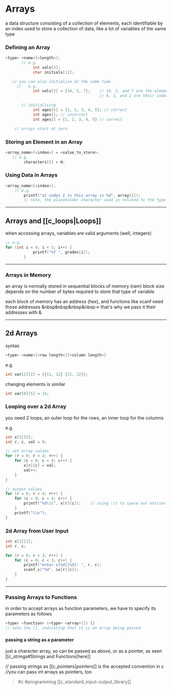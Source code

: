 # Arrays

a data structure consisting of a collection of elements, each identifiable by an index
used to store a collection of data, like a lot of variables of the same type

### Defining an Array

```c
<type> <name>[<length>];
       // e.g.
            int vals[3];
            char initials[12];

   // you can also initialise at the same time
     //   e.g.
            int vals[3] = {14, 5, 7};    // 14, 5, and 7 are the elements
                                         // 0, 1, and 2 are their index

       // initialising
            int ages[5] = {1, 2, 3, 4, 5}; // correct
            int ages[]; // incorrect
            int ages[] = {1, 2, 3, 4, 5} // correct

    // arrays start at zero.
```

### Storing an Element in an Array

```c
<array_name>[<index>] = <value_to_store>;
   // e.g.
        characters[5] = H;
```

### Using Data in Arrays

```c
<array_name>[<index>];
    // e.g.
        printf("at index 2 in this array is %d", array[1]);
        // note, the placeholder character used is related to the type of array
```
---
## Arrays and [[c_loops|Loops]]

when accessing arrays, variables are valid arguments (well, integers)

```c
// e.g.
for (int i = 0; i < 5; i++) {
            printf("%f ", grades[i]);
        }
```
---
### Arrays in Memory

an array is normally stored in sequential blocks of memory (ram) block size depends on the number of bytes required to store that type of variable

each block of memory has an address (hex), and functions like scanf need those addresses
&nbsp&nbsp&nbsp&nbsp→ that's why we pass it their addresses with &

---
## 2d Arrays

syntax
```c
<type> <name>[<row length>][<column length>]
```

e.g.

```c
int var[2][2] = {{11, 12} {21, 22}};
```

changing elements is similar

```c
int var[0][5] = 14;
```

### Looping over a 2d Array
you need 2 loops; an outer loop for the rows, an inner loop for the columns

e.g.

```c
int x[5][5];
int r, c, val = 0;

// set array values
for (r = 0; r < 4; r++) {
    for (c = 0; c < 4; c++) {
        x[r][c] = val;
        val++;
    }
}

// output values
for (r = 0; r < 4; r++) {
    for (c = 0; c < 4; c++) {
        printf("%d\\t", x[r][c]);    // using \\t to space out entries with tabs
    }
    printf("\\n");
}
```

### 2d Array from User Input

```c
int x[3][3];
int r, c;

for (r = 0; r < 3; r++) {
    for (c = 0; c < 3; c++) {
        printf("enter x[%d][%d]: ", r, c);
        scanf_s("%d", &x[r][c]);
    }
}
```

---
### Passing Arrays to Functions
in order to accept arrays as function parameters, we have to specify its parameters as follows

```c 
<type> <function> (<type> <array>[]) {}
// note the [], indicating that it is an array being passed
```

#### passing a string as a parameter
just a character array, so can be passed as above, or as a pointer, as seen [[c_strings#Strings and Functions|here]]

// passing strings as [[c_pointers|pointers]] is the accepted convention in c
//you can pass int arrays as pointers, too

> #c #programming 
> [[c_standard_input-output_library]]